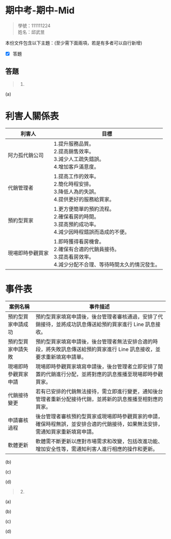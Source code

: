 # 期中考-期中-Mid 
<!--(期中標籤註記，該行不能刪，作為驗證標籤，該檔案若沒該份標籤，代表直接貼上saample，直接0分)-->

>
>學號：111111224
><br />
>姓名：邱武昱
><br />


本份文件包含以下主題：(至少需下面兩項，若是有多者可以自行新增)
- [x] 答題

## 答題
>1. 

(a)
# 利害人關係表
| 利害人 | 目標 |
|---|---|
阿力孤代銷公司| 1.提升服務品質。<br>2.提高銷售效率。<br>3.減少人工疏失錯誤。<br />4.增加客戶滿意度。
代銷管理者|1.提高工作的效率。<br />2.簡化時程安排。<br />3.降低人為的失誤。<br />4.提供更好的服務給買家。
預約型買家|1.更方便簡單的預約流程。<br />2.確保看房的時間。<br />3.提高預約成功率。<br />4.減少因時程錯誤而造成的不便。
現場即時參觀買家|1.即時獲得看房機會。<br />2.確保有合適的代銷員接待。<br />3.提高看房效率。<br />4.減少分配不合理、等待時間太久的情況發生。

# 事件表
|案例名稱|事件描述|
|---|---|
預約型買家申請成功|	預約型買家填寫申請後，後台管理者審核通過，安排了代銷接待，並將成功訊息傳送給預約買家進行 Line 訊息接收。
預約型買家申請失敗|	預約型買家填寫申請後，後台管理者無法安排合適的時段，將失敗訊息傳送給預約買家進行 Line 訊息接收，並要求重新填寫申請單。
現場即時參觀買家申請|現場即時參觀買家填寫申請後，後台管理者立即安排了閒置的代銷進行分配，並將對應的訊息推播至現場即時參觀買家。
代銷接待變更|  若有已安排的代銷無法接待，需立即進行變更，通知後台管理者重新分配接待代銷，並將新的訊息推播至相對應的買家。
申請審核過程|  後台管理者審核預約型買家或現場即時參觀買家的申請，確保時程無誤，並安排合適的代銷接待，如果無法安排，需通知買家重新填寫申請。
軟體更新|	軟體需不斷更新以應對市場需求和改變，包括改進功能、增加安全性等，需通知利害人進行相應的操作和更新。

(b)

(c)

(d)

>2. 

(a)

(b)

(c)

(d)

